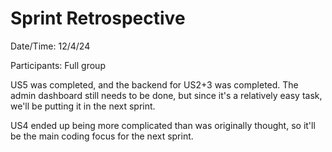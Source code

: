 # Sprint Retrospective

Date/Time: 12/4/24

Participants: Full group

US5 was completed, and the backend for US2+3 was completed. The admin dashboard still needs to be done, but since it's a relatively easy task, we'll be putting it in the next sprint. 

US4 ended up being more complicated than was originally thought, so it'll be the main coding focus for the next sprint.